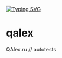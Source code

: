 <a href="https://git.io/typing-svg"><img src="https://readme-typing-svg.herokuapp.com?font=Fira+Code&pause=1000&color=93F79C&background=000000&center=true&multiline=true&random=false&width=950&lines=Welcome+to+QALEX.RU+tests+page" alt="Typing SVG" /></a>


# qalex
QAlex.ru // autotests
